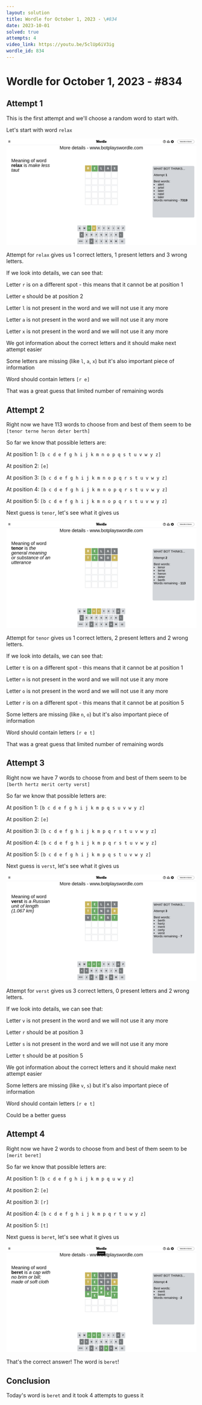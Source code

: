 ```yaml
---
layout: solution
title: Wordle for October 1, 2023 - \#834
date: 2023-10-01
solved: true
attempts: 4
video_link: https://youtu.be/5clUp6iV3ig
wordle_id: 834
---
```


# Wordle for October 1, 2023 - \#834

## Attempt 1

This is the first attempt and we'll choose a random word to start with.

Let's start with word `relax`

![Attempt 1](2023-10-01/attempt-1.png)

Attempt for `relax` gives us 1 correct letters, 1 present letters and 3 wrong letters.

If we look into details, we can see that:

Letter `r` is on a different spot - this means that it cannot be at position 1

Letter `e` should be at position 2

Letter `l` is not present in the word and we will not use it any more

Letter `a` is not present in the word and we will not use it any more

Letter `x` is not present in the word and we will not use it any more

We got information about the correct letters and it should make next attempt easier

Some letters are missing (like `l`, `a`, `x`) but it's also important piece of information

Word should contain letters `[r e]`

That was a great guess that limited number of remaining words



## Attempt 2

Right now we have 113 words to choose from and best of them seem to be `[tenor terne heron deter berth]`

So far we know that possible letters are:

At position 1: `[b c d e f g h i j k m n o p q s t u v w y z]`

At position 2: `[e]`

At position 3: `[b c d e f g h i j k m n o p q r s t u v w y z]`

At position 4: `[b c d e f g h i j k m n o p q r s t u v w y z]`

At position 5: `[b c d e f g h i j k m n o p q r s t u v w y z]`

Next guess is `tenor`, let's see what it gives us

![Attempt 2](2023-10-01/attempt-2.png)

Attempt for `tenor` gives us 1 correct letters, 2 present letters and 2 wrong letters.

If we look into details, we can see that:

Letter `t` is on a different spot - this means that it cannot be at position 1

Letter `n` is not present in the word and we will not use it any more

Letter `o` is not present in the word and we will not use it any more

Letter `r` is on a different spot - this means that it cannot be at position 5

Some letters are missing (like `n`, `o`) but it's also important piece of information

Word should contain letters `[r e t]`

That was a great guess that limited number of remaining words



## Attempt 3

Right now we have 7 words to choose from and best of them seem to be `[berth hertz merit certy verst]`

So far we know that possible letters are:

At position 1: `[b c d e f g h i j k m p q s u v w y z]`

At position 2: `[e]`

At position 3: `[b c d e f g h i j k m p q r s t u v w y z]`

At position 4: `[b c d e f g h i j k m p q r s t u v w y z]`

At position 5: `[b c d e f g h i j k m p q s t u v w y z]`

Next guess is `verst`, let's see what it gives us

![Attempt 3](2023-10-01/attempt-3.png)

Attempt for `verst` gives us 3 correct letters, 0 present letters and 2 wrong letters.

If we look into details, we can see that:

Letter `v` is not present in the word and we will not use it any more

Letter `r` should be at position 3

Letter `s` is not present in the word and we will not use it any more

Letter `t` should be at position 5

We got information about the correct letters and it should make next attempt easier

Some letters are missing (like `v`, `s`) but it's also important piece of information

Word should contain letters `[r e t]`

Could be a better guess



## Attempt 4

Right now we have 2 words to choose from and best of them seem to be `[merit beret]`

So far we know that possible letters are:

At position 1: `[b c d e f g h i j k m p q u w y z]`

At position 2: `[e]`

At position 3: `[r]`

At position 4: `[b c d e f g h i j k m p q r t u w y z]`

At position 5: `[t]`

Next guess is `beret`, let's see what it gives us

![Attempt 4](2023-10-01/attempt-4.png)

That's the correct answer! The word is `beret`!

## Conclusion

Today's word is `beret` and it took 4 attempts to guess it

